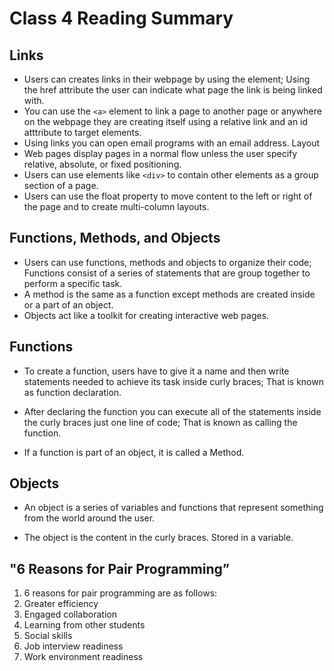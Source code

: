 # Class 4 Reading Summary

## Links
- Users can creates links in their webpage by using the <a> element; Using the href attribute the user can indicate what page the link is being linked with.
- You can use the ```<a>``` element to link a page to another page or anywhere on the webpage they are creating itself using a relative link and an id atttribute to target elements.
- Using links you can open email programs with an email address.
 Layout
- Web pages display pages in a normal flow unless the user specify relative, absolute, or fixed positioning.
- Users can use elements like ```<div>``` to contain other elements as a group section of a page.
- Users can use the float property to move content to the left or right of the page and to create multi-column layouts.

 ## Functions, Methods, and Objects
- Users can use functions, methods and objects to organize their code; Functions consist of a series of statements that are group together to perform a specific task.
- A method is the same as a function except methods are created inside or a part of an object.
- Objects act like a toolkit for creating interactive web pages.
 
## Functions
- To create a function, users have to give it a name and then write statements needed to achieve its task inside curly braces; That is known as function declaration.

- After declaring the function you can execute all of the statements inside the curly braces just one line of code; That is known as calling the function.

- If a function is part of an object, it is called a Method.

 ## Objects
- An object is a series of variables and functions that represent something from the world around the user.

- The object is the content in the curly braces. Stored in a variable.

 ## "6 Reasons for Pair Programming”
1. 6 reasons for pair programming are as follows:
1. Greater efficiency
1. Engaged collaboration
1. Learning from other students
1. Social skills
1. Job interview readiness
1. Work environment readiness